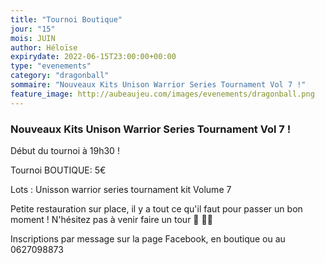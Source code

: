 ```yaml
---
title: "Tournoi Boutique"
jour: "15"
mois: JUIN
author: Héloïse
expirydate: 2022-06-15T23:00:00+00:00
type: "evenements"
category: "dragonball"
sommaire: "Nouveaux Kits Unison Warrior Series Tournament Vol 7 !"
feature_image: http://aubeaujeu.com/images/evenements/dragonball.png
---
```

### Nouveaux Kits Unison Warrior Series Tournament Vol 7 !

Début du tournoi à 19h30 !

Tournoi BOUTIQUE: 5€

Lots : Unisson warrior series tournament kit Volume 7


Petite restauration sur place, il y a tout ce qu'il faut pour passer un bon moment ! N'hésitez pas à venir faire un tour 🥪 🥤🍿


Inscriptions par message sur la page Facebook, en boutique ou au 0627098873
